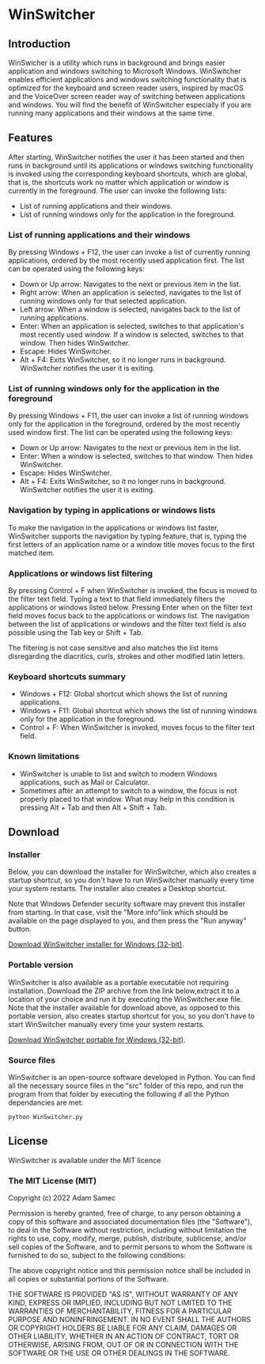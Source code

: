# WinSwitcher
## Introduction
WinSwicher is a utility which runs in background and brings easier application and windows switching to Microsoft Windows. WinSwitcher enables efficient applications and windows switching functionality that is optimized for the keyboard and screen reader users, inspired by macOS and the VoiceOver screen reader way of switching between applications and windows. You will find the benefit of WinSwitcher especially if you are running many applications and their windows at the same time.

## Features
After starting, WinSwitcher notifies the user it has been started and then runs in background until its applications or windows switching functionality is invoked using the corresponding keyboard shortcuts, which are global, that is, the shortcuts work no matter which application or window is currently in the foreground. The user can invoke the following lists:

* List of running applications and their windows.
* List of running windows only for the application in the foreground.

### List of running applications and their windows
By pressing Windows + F12, the user can invoke a list of currently running applications, ordered by the most recently used application first. The list can be operated using the following keys:

* Down or Up arrow: Navigates to the next or previous item in the list.
* Right arrow: When an application is selected, navigates to the list of running windows only for that selected application.
* Left arrow: When a window is selected, navigates back to the list of running applications.
* Enter: When an application is selected, switches to that application's most recently used window. If a window is selected, switches to that window. Then hides WinSwitcher.
* Escape: Hides WinSwitcher.
* Alt + F4: Exits WinSwitcher, so it no longer runs in background. WinSwitcher notifies the user it is exiting.

### List of running windows only for the application in the foreground
By pressing Windows + F11, the user can invoke a list of running windows  only for the application in the foreground, ordered by the most recently used window first. The list can be operated using the following keys:

* Down or Up arrow: Navigates to the next or previous item in the list.
* Enter: When a window is selected, switches to that window. Then hides WinSwitcher.
* Escape: Hides WinSwitcher.
* Alt + F4: Exits WinSwitcher, so it no longer runs in background. WinSwitcher notifies the user it is exiting.

### Navigation by typing in applications or windows lists
To make the navigation in the applications or windows list faster, WinSwitcher supports the navigation by typing feature, that is, typing the first letters of an application name or a window title moves focus to the first matched item.

### Applications or windows list filtering
By pressing Control + F when WinSwitcher is invoked, the focus is moved to the filter text field. Typing a text to that field immediately filters the applications or windows listed below. Pressing Enter when on the filter text field moves focus back to the applications or windows list. The navigation between the list of applications or windows and the filter text field is also possible using the Tab key or Shift + Tab.

The filtering is not case sensitive and also matches the list items disregarding the diacritics, curls, strokes and other modified latin letters. 

### Keyboard shortcuts summary
* Windows + F12: Global shortcut which shows the list of running applications.
* Windows + F11: Global shortcut which shows the list of running windows only for the application in the foreground.
* Control + F: When WinSwitcher is invoked, moves focus to the filter text field.

### Known limitations
* WinSwitcher is unable to list and switch to modern Windows applications, such as Mail or Calculator.
* Sometimes after an attempt to switch to a window, the focus is not properly placed to that window. What may help in this condition is pressing Alt + Tab and then Alt + Shift + Tab.

## Download
### Installer
Below, you can download the installer for WinSwitcher, which also creates a startup shortcut, so you don't have to run WinSwitcher manually every time your system restarts. The installer also creates a Desktop shortcut.

Note that Windows Defender security software may prevent this installer from starting. In that case, visit the "More info"link which should be available on the page displayed to you, and then press the "Run anyway" button.

[Download WinSwitcher installer for Windows (32-bit)][installer-download].

### Portable version
WinSwitcher is also available as a portable executable not requiring installation. Download the ZIP archive from the link below,extract it to a location of your choice and run it by executing the WinSwitcher.exe file. Note that the installer available for download above, as opposed to this portable version, also creates startup shortcut for you, so you don't have to start WinSwitcher manually every time your system restarts.

[Download WinSwitcher portable for Windows (32-bit)][portable-download].

### Source files
WinSwitcher is an open-source software developed in Python. You can find all the necessary source files in the "src" folder of this repo, and run the program from that folder by executing the following if all the Python dependancies are met:

    python WinSwitcher.py

## License
WinSwitcher is available under the MIT licence

### The MIT License (MIT)

Copyright (c) 2022 Adam Samec

Permission is hereby granted, free of charge, to any person obtaining a copy of
this software and associated documentation files (the "Software"), to deal in
the Software without restriction, including without limitation the rights to
use, copy, modify, merge, publish, distribute, sublicense, and/or sell copies of
the Software, and to permit persons to whom the Software is furnished to do so,
subject to the following conditions:

The above copyright notice and this permission notice shall be included in all
copies or substantial portions of the Software.

THE SOFTWARE IS PROVIDED "AS IS", WITHOUT WARRANTY OF ANY KIND, EXPRESS OR
IMPLIED, INCLUDING BUT NOT LIMITED TO THE WARRANTIES OF MERCHANTABILITY, FITNESS
FOR A PARTICULAR PURPOSE AND NONINFRINGEMENT. IN NO EVENT SHALL THE AUTHORS OR
COPYRIGHT HOLDERS BE LIABLE FOR ANY CLAIM, DAMAGES OR OTHER LIABILITY, WHETHER
IN AN ACTION OF CONTRACT, TORT OR OTHERWISE, ARISING FROM, OUT OF OR IN
CONNECTION WITH THE SOFTWARE OR THE USE OR OTHER DEALINGS IN THE SOFTWARE.

[installer-download]: http://files.adamsamec.cz/apps/WinSwitcher-0.1-win32.msi
[portable-download]: http://files.adamsamec.cz/adamsamec.cz/files/apps/WinSwitcher%20(Win-32bit).zip
